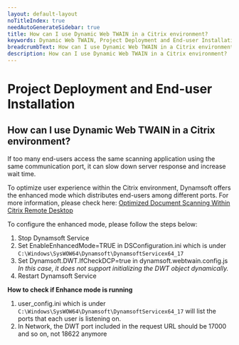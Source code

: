 ```yaml
---
layout: default-layout
noTitleIndex: true
needAutoGenerateSidebar: true
title: How can I use Dynamic Web TWAIN in a Citrix environment?
keywords: Dynamic Web TWAIN, Project Deployment and End-user Installation, citrix
breadcrumbText: How can I use Dynamic Web TWAIN in a Citrix environment?
description: How can I use Dynamic Web TWAIN in a Citrix environment?
---
```


# Project Deployment and End-user Installation

## How can I use Dynamic Web TWAIN in a Citrix environment?

If too many end-users access the same scanning application using the same communication port, it can slow down server response and increase wait time.

To optimize user experience within the Citrix environment, Dynamsoft offers the enhanced mode which distributes end-users among different ports. For more information, please check here: <a href="https://www.dynamsoft.com/blog/insights/document-scanning-within-citrix/" target="_blank">Optimized Document Scanning Within Citrix Remote Desktop</a>

To configure the enhanced mode, please follow the steps below:

1. Stop Dynamsoft Service
2. Set EnableEnhancedMode=TRUE in DSConfiguration.ini which is under `C:\Windows\SysWOW64\Dynamsoft\DynamsoftServicex64_17`
3. Set Dynamsoft.DWT.IfCheckDCP=true in dynamsoft.webtwain.config.js   *In this case, it does not support initializing the DWT object dynamically.*
4. Restart Dynamsoft Service

<strong>How to check if Enhance mode is running</strong>

1. user_config.ini which is under `C:\Windows\SysWOW64\Dynamsoft\DynamsoftServicex64_17` will list the ports that each user is listening on.
2. In Network, the DWT port included in the request URL should be 17000 and so on, not 18622 anymore
